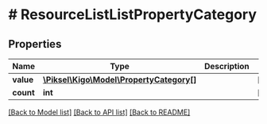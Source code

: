 # # ResourceListListPropertyCategory

## Properties

Name | Type | Description | Notes
------------ | ------------- | ------------- | -------------
**value** | [**\Piksel\Kigo\Model\PropertyCategory[]**](PropertyCategory.md) |  | [optional] 
**count** | **int** |  | [optional] 

[[Back to Model list]](../../README.md#documentation-for-models) [[Back to API list]](../../README.md#documentation-for-api-endpoints) [[Back to README]](../../README.md)


